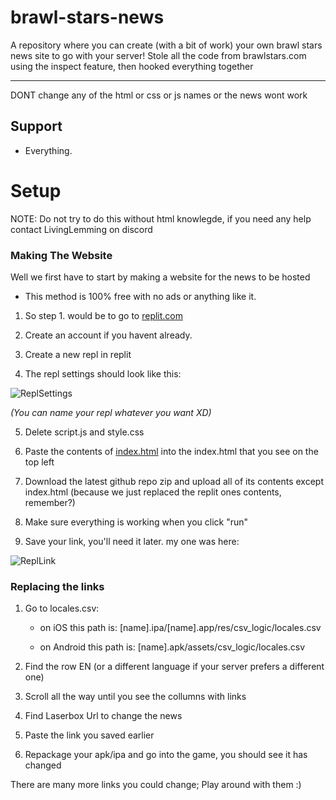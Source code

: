 # brawl-stars-news
A repository where you can create (with a bit of work) your own brawl stars news site to go with your server!
Stole all the code from brawlstars.com using the inspect feature, then hooked everything together
***
DONT change any of the html or css or js names or the news wont work
## Support
* Everything.

# Setup
NOTE: Do not try to do this without html knowlegde, if you need any help contact LivingLemming on discord
### Making The Website
Well we first have to start by making a website for the news to be hosted

* This method is 100% free with no ads or anything like it.

1. So step 1. would be to go to [replit.com](https://www.replit.com/)

2. Create an account if you havent already.

3. Create a new repl in replit

4. The repl settings should look like this:

![ReplSettings](https://github.com/brownmouse10/brawl-stars-news/blob/main/Images/Screenshot%202022-08-20%20at%2020.28.01.png)

<i>(You can name your repl whatever you want XD)</i>

5. Delete script.js and style.css

6. Paste the contents of [index.html](https://github.com/brownmouse10/brawl-stars-news/blob/main/index.html) into the index.html that you see on the top left

7. Download the latest github repo zip and upload all of its contents except index.html (because we just replaced the replit ones contents, remember?)

8. Make sure everything is working when you click "run"

9. Save your link, you'll need it later. my one was here:

![ReplLink](https://github.com/brownmouse10/brawl-stars-news/blob/main/Images/Screenshot%202022-08-20%20at%2020.42.14.png)

### Replacing the links

1. Go to locales.csv:
   
   - on iOS this path is: [name].ipa/[name].app/res/csv_logic/locales.csv

   - on Android this path is: [name].apk/assets/csv_logic/locales.csv

2. Find the row EN (or a different language if your server prefers a different one)

3. Scroll all the way until you see the collumns with links

4. Find Laserbox Url to change the news

5. Paste the link you saved earlier

6. Repackage your apk/ipa and go into the game, you should see it has changed

There are many more links you could change; Play around with them :)
